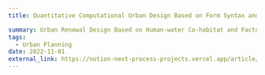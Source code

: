 ```yaml
---
title: Quantitative Computational Urban Design Based on Form Syntax and Street Quality

summary: Urban Renewal Design Based on Human-water Co-habitat and Factory-port Continuation
tags:
  - Urban Planning
date: 2022-11-01
external_link: https://notion-next-process-projects.vercel.app/article/Plan?theme=plog
---
```

